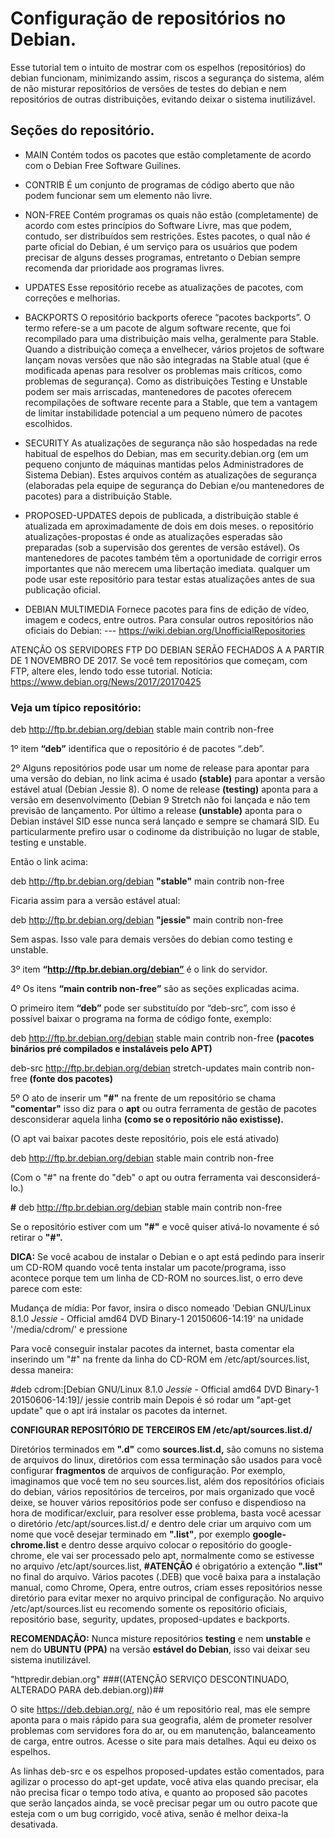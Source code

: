 # Configuração de repositórios no Debian. 

Esse tutorial tem o intuito de mostrar com os espelhos (repositórios) do debian funcionam, minimizando assim, riscos a segurança do sistema, além de não misturar repositórios de versões de testes do debian e nem repositórios de outras distribuições, evitando deixar o sistema inutilizável. 


## Seções do repositório. 

* MAIN
Contém todos os pacotes que estão completamente de acordo com o Debian Free Software Guilines. 

* CONTRIB
É um conjunto de programas de código aberto que não podem funcionar sem um elemento não livre. 

* NON-FREE
Contém programas os quais não estão (completamente) de acordo com estes princípios do Software Livre, mas que podem, contudo, ser distribuídos sem restrições. Estes pacotes, o qual não é parte oficial do Debian, é um serviço para os usuários que podem precisar de alguns desses programas, entretanto o Debian sempre recomenda dar prioridade aos programas livres.

* UPDATES 
Esse repositório recebe as atualizações de pacotes, com correções e melhorias. 

* BACKPORTS
O repositório backports oferece “pacotes backports”. O termo refere-se a um pacote de algum software recente, que foi recompilado para uma distribuição mais velha, geralmente para Stable.
Quando a distribuição começa a envelhecer, vários projetos de software lançam novas versões que não são integradas na Stable atual (que é modificada apenas para resolver os problemas mais críticos, como problemas de segurança). Como as distribuições Testing e Unstable podem ser mais arriscadas, mantenedores de pacotes oferecem recompilações de software recente para a Stable, que tem a vantagem de limitar instabilidade potencial a um pequeno número de pacotes escolhidos.

* SECURITY
As atualizações de segurança não são hospedadas na rede habitual de espelhos do Debian, mas em security.debian.org (em um pequeno conjunto de máquinas mantidas pelos Administradores de Sistema Debian). Estes arquivos contém as atualizações de segurança (elaboradas pela equipe de segurança do Debian e/ou mantenedores de pacotes) para a distribuição Stable.

* PROPOSED-UPDATES
depois de publicada, a distribuição stable é atualizada em aproximadamente de dois em dois meses. o repositório atualizações-propostas é onde as atualizações esperadas são preparadas (sob a supervisão dos gerentes de versão estável).
Os mantenedores de pacotes também têm a oportunidade de corrigir erros importantes que não merecem uma libertação imediata.
qualquer um pode usar este repositório para testar estas atualizações antes de sua publicação oficial. 

* DEBIAN MULTIMEDIA 
Fornece pacotes para fins de edição de vídeo, imagem e codecs, entre outros. 
Para consular outros repositórios não oficiais do Debian:
--- https://wiki.debian.org/UnofficialRepositories



ATENÇÃO OS SERVIDORES FTP DO DEBIAN SERÃO FECHADOS A A PARTIR DE 1 NOVEMBRO DE 2017.
Se você tem repositórios que começam, com FTP, altere eles, lendo todo esse tutorial.
Notícia: https://www.debian.org/News/2017/20170425

### Veja um típico repositório:
deb http://ftp.br.debian.org/debian stable main contrib non-free

1º item **“deb”** identifica que o repositório é de pacotes “.deb”. 

2º Alguns repositórios pode usar um nome de release para apontar para uma versão 
do debian, no link acima é usado **(stable)** para apontar a versão estável atual (Debian Jessie 8). O nome de release **(testing)** aponta para a versão em desenvolvimento (Debian 9 Stretch não foi lançada e não tem previsão de lançamento. Por último a release **(unstable)** aponta para o Debian instável SID esse nunca será lançado e sempre se chamará SID. 
Eu particularmente prefiro usar o codinome da distribuição no lugar de stable, testing e unstable. 


Então o link acima:

deb http://ftp.br.debian.org/debian **"stable"** main contrib non-free

Ficaria assim para a versão estável atual: 

deb http://ftp.br.debian.org/debian **"jessie"** main contrib non-free

Sem aspas. Isso vale para demais versões do debian como testing e unstable. 

3º item **“http://ftp.br.debian.org/debian”**  é o link do servidor. 

4º Os itens **“main contrib non-free”** são as seções explicadas acima. 

O primeiro item **“deb”** pode ser substituído por “deb-src”, com isso é possível baixar o programa na forma de código fonte, exemplo:

deb http://ftp.br.debian.org/debian stable main contrib non-free **(pacotes binários pré compilados e instaláveis pelo APT)**

deb-src http://ftp.br.debian.org/debian stretch-updates main contrib non-free **(fonte dos pacotes)**

5º O ato de inserir um **"#"** na frente de um repositório se chama **"comentar"** isso diz para o **apt** ou outra ferramenta de gestão de pacotes desconsiderar aquela linha **(como se o repositório não existisse).** 

(O apt vai baixar pacotes deste repositório, pois ele está ativado)


deb http://ftp.br.debian.org/debian stable main contrib non-free

(Com o "#" na frente do "deb" o apt ou outra ferramenta vai desconsiderá-lo.)


**#** deb http://ftp.br.debian.org/debian stable main contrib non-free

Se o repositório estiver com um **"#"** e você quiser ativá-lo novamente é só retirar o **"#".** 

**DICA:**
Se você acabou de instalar o Debian e o apt está pedindo para inserir um CD-ROM quando você tenta instalar um pacote/programa, isso acontece porque tem um linha de CD-ROM no sources.list, o erro deve parece com este:

Mudança de mídia: Por favor, insira o disco nomeado 'Debian GNU/Linux 8.1.0 _Jessie_ - Official amd64 DVD Binary-1 20150606-14:19' na unidade '/media/cdrom/' e pressione 

Para você conseguir instalar pacotes da internet, basta comentar ela inserindo um "#" na frente da linha do CD-ROM em /etc/apt/sources.list, dessa maneira:

#deb cdrom:[Debian GNU/Linux 8.1.0 _Jessie_ - Official amd64 DVD Binary-1 20150606-14:19]/ jessie contrib main
Depois é só rodar um "apt-get update" que o apt irá instalar os pacotes da internet. 

**CONFIGURAR REPOSITÓRIO DE TERCEIROS EM /etc/apt/sources.list.d/**

Diretórios terminados em **".d"** como **sources.list.d,** são comuns no sistema de arquivos do linux, diretórios com essa terminação são usados para você configurar **fragmentos** de arquivos de configuração. Por exemplo, imaginamos que você tem no seu sources.list, além dos repositórios oficiais do debian, vários repositórios de terceiros, por mais organizado que você deixe, se houver vários repositórios pode ser confuso e dispendioso na hora de modificar/excluir, para resolver esse problema, basta você acessar o diretório /etc/apt/sources.list.d/ e dentro dele criar um arquivo com um nome que você desejar terminado em **".list"**, por exemplo **google-chrome.list** e dentro desse arquivo colocar o repositório do google-chrome, ele vai ser processado pelo apt, normalmente como se estivesse no arquivo /etc/apt/sources.list, **#ATENÇÃO** é obrigatório a extenção **".list"** no final do arquivo. 
Vários pacotes (.DEB) que você baixa para a instalação manual, como Chrome, Opera, entre outros, criam esses repositórios nesse diretório para evitar mexer no arquivo principal de configuração. 
No arquivo /etc/apt/sources.list eu recomendo somente os repositório oficiais, repositório base, segurity, updates, proposed-updates e backports. 

**RECOMENDAÇÃO:** Nunca misture repositórios **testing** e nem **unstable** e nem do **UBUNTU (PPA)** na versão **estável do Debian**, isso vai deixar seu sistema inutilizável.

"httpredir.debian.org"  ###((ATENÇÃO SERVIÇO DESCONTINUADO, ALTERADO PARA deb.debian.org))##

O site https://deb.debian.org/, não é um repositório real, mas ele sempre aponta para o mais rápido para sua geografia, além de prometer resolver problemas com servidores fora do ar, ou em manutenção, balanceamento de carga, entre outros. Acesse o site para mais detalhes. 
Aqui eu deixo os espelhos. 

As linhas deb-src e os espelhos proposed-updates estão comentados, para agilizar o processo do apt-get update, você ativa elas quando precisar, ela não precisa ficar o tempo todo ativa, e quanto ao proposed são pacotes que serão lançados ainda, se você precisar pegar um ou outro pacote que esteja com o um bug corrigido, você ativa, senão é melhor deixa-la desativada. 
